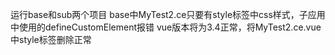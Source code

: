 运行base和sub两个项目
base中MyTest2.ce只要有style标签中css样式，子应用中使用的defineCustomElement报错
vue版本将为3.4正常，将MyTest2.ce.vue中style标签删除正常

